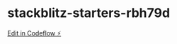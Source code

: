 # stackblitz-starters-rbh79d

[Edit in Codeflow ⚡️](https://stackblitz.com/~/github.com/Benchameannn/stackblitz-starters-rbh79d)
